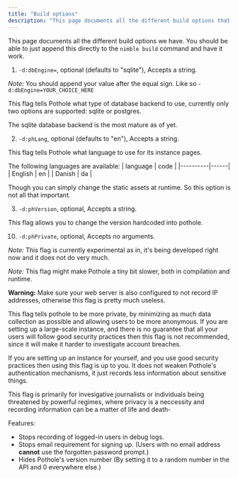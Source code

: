 ```yaml
---
title: "Build options"
description: "This page documents all the different build options that are available when building Pothole."
---
```


This page documents all the different build options we have. You should be able to just append this directly to the `nimble build` command and have it work.

1. `-d:dbEngine=`, optional (defaults to "sqlite"), Accepts a string.

*Note*: You should append your value after the equal sign. Like so `-d:dbEngine=YOUR_CHOICE_HERE`

This flag tells Pothole what type of database backend to use, currently only two options are supported: sqlite or postgres.

The sqlite database backend is the most mature as of yet.

2. `-d:phLang`, optional (defaults to "en"), Accepts a string.

This flag tells Pothole what language to use for its instance pages. 

The following languages are available:
| language | code |
|----------|------|
| English  | en |
| Danish | da |

Though you can simply change the static assets at runtime. So this option is not all that important.

3. `-d:phVersion`, optional, Accepts a string.

This flag allows you to change the version hardcoded into pothole.

10. `-d:phPrivate`, optional, Accepts no arguments.

*Note:* This flag is currently experimental as in, it's being developed right now and it does not do very much.

*Note:* This flag might make Pothole a tiny bit slower, both in compilation and runtime.

**Warning:** Make sure your web server is also configured to not record IP addresses, otherwise this flag is pretty much useless.

This flag tells pothole to be more private, by minimizing as much data collection as possible and allowing users to be more anonymous. If you are setting up a large-scale instance, and there is no guarantee that all your users will follow good security practices then this flag is not recommended, since it will make it harder to investigate account breaches.

If you are setting up an instance for yourself, and you use good security practices then using this flag is up to you. It does not weaken Pothole's authentication mechanisms, it just records less information about sensitive things.

This flag is primarily for invesigative journalists or individuals being threatened by powerful regimes, where privacy is a neccessity and recording information can be a matter of life and death-

Features:

* Stops recording of logged-in users in debug logs.
* Stops email requirement for signing up. (Users with no email address **cannot** use the forgotten password prompt.)
* Hides Pothole's version number (By setting it to a random number in the API and 0 everywhere else.)
